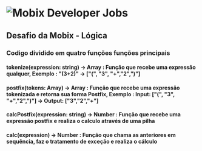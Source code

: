 # ![Mobix](./logo.png) Developer Jobs

## Desafio da Mobix - Lógica

### Codigo dividido em quatro funções funções principais
#### tokenize(expression: string) -> Array<string> : Função que recebe uma expressão qualquer, Exemplo :  "(3+2)" -> ["(", "3", "+","2",")"] 
#### postfix(tokens: Array<string>) -> Array<string> : Função que recebe uma expressão tokenizada e retorna sua forma Postfix, Exemplo : Input: ["(", "3", "+","2",")"] -> Output: ["3","2","+"] 
#### calcPostfix(expression: string) -> Number : Função que recebe uma expressão postfix e realiza o calculo através de uma pilha
#### calc(expression) -> Number : Função que chama as anteriores em sequência, faz o tratamento de exceção e realiza o cálculo